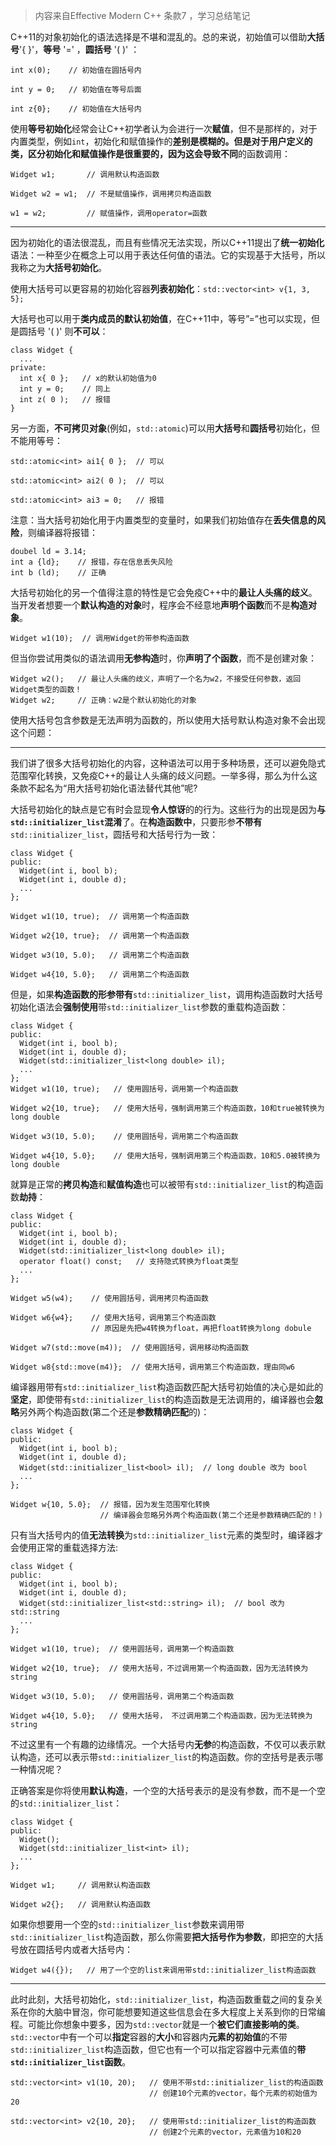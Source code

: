 > 内容来自Effective Modern C++ 条款7 ，学习总结笔记

C++11的对象初始化的语法选择是不堪和混乱的。总的来说，初始值可以借助**大括号**'{ }'，**等号** '=' ，**圆括号** '( )' ：

```
int x(0);    // 初始值在圆括号内

int y = 0;   // 初始值在等号后面

int z{0};    // 初始值在大括号内
```

使用**等号初始化**经常会让C++初学者认为会进行一次**赋值**，但不是那样的，对于内置类型，例如`int`，初始化和赋值操作的**差别是模糊的。**但是对于用户定义的类，区分初始化和赋值操作是很重要的，因为这会导致**不同**的函数调用：

```
Widget w1;       // 调用默认构造函数

Widget w2 = w1;  // 不是赋值操作，调用拷贝构造函数

w1 = w2;         // 赋值操作，调用operator=函数
```

___

因为初始化的语法很混乱，而且有些情况无法实现，所以C++11提出了**统一初始化**语法：一种至少在概念上可以用于表达任何值的语法。它的实现基于大括号，所以我称之为**大括号初始化**。

使用大括号可以更容易的初始化容器**列表初始化**：`std::vector<int> v{1, 3, 5};`

大括号也可以用于**类内成员的默认初始值**，在C++11中，等号”=”也可以实现，但是圆括号 '( )' 则**不可以**：

```
class Widget {
  ...
private:
  int x{ 0 };   // x的默认初始值为0
  int y = 0;    // 同上
  int z( 0 );   // 报错
}
```

另一方面，**不可拷贝对象**(例如，`std::atomic`)可以用**大括号**和**圆括号**初始化，但不能用等号：

```
std::atomic<int> ai1{ 0 };  // 可以

std::atomic<int> ai2( 0 );  // 可以

std::atomic<int> ai3 = 0;   // 报错
```

注意：当大括号初始化用于内置类型的变量时，如果我们初始值存在**丢失信息的风险**，则编译器将报错：

```
doubel ld = 3.14;
int a {ld};    // 报错，存在信息丢失风险
int b (ld);    // 正确
```

大括号初始化的另一个值得注意的特性是它会免疫C++中的**最让人头痛的歧义**。当开发者想要一个**默认构造的对象**时，程序会不经意地**声明个函数**而不是**构造对象**。

```
Widget w1(10);  // 调用Widget的带参构造函数
```

但当你尝试用类似的语法调用**无参构造**时，你**声明了个函数**，而不是创建对象：

```
Widget w2();   // 最让人头痛的歧义，声明了一个名为w2，不接受任何参数，返回Widget类型的函数！
Widget w2;     // 正确：w2是个默认初始化的对象
```

使用大括号包含参数是无法声明为函数的，所以使用大括号默认构造对象不会出现这个问题：

___

我们讲了很多大括号初始化的内容，这种语法可以用于多种场景，还可以避免隐式范围窄化转换，又免疫C++的最让人头痛的歧义问题。一举多得，那么为什么这条款不起名为“用大括号初始化语法替代其他”呢?

大括号初始化的缺点是它有时会显现**令人惊讶**的的行为。这些行为的出现是因为**与`std::initializer_list`混淆**了。在**构造函数中**，只要形参**不带有**`std::initializer_list`，圆括号和大括号行为一致：

```
class Widget {
public:
  Widget(int i, bool b);
  Widget(int i, double d);
  ...
};

Widget w1(10, true);  // 调用第一个构造函数

Widget w2{10, true};  // 调用第一个构造函数

Widget w3(10, 5.0);   // 调用第二个构造函数

Widget w4{10, 5.0};   // 调用第二个构造函数
```

但是，如果**构造函数的形参带有**`std::initializer_list`，调用构造函数时大括号初始化语法会**强制使用**带`std::initializer_list`参数的重载构造函数：

```
class Widget {
public:
  Widget(int i, bool b);
  Widget(int i, double d);
  Widget(std::initializer_list<long double> il);
  ...
};
Widget w1(10, true);   // 使用圆括号，调用第一个构造函数

Widget w2{10, true};   // 使用大括号，强制调用第三个构造函数，10和true被转换为long double                    

Widget w3(10, 5.0);    // 使用圆括号，调用第二个构造函数

Widget w4{10, 5.0};    // 使用大括号，强制调用第三个构造函数，10和5.0被转换为long double
```

就算是正常的**拷贝构造**和**赋值构造**也可以被带有`std::initializer_list`的构造函数**劫持**：

```
class Widget {
public:
  Widget(int i, bool b);
  Widget(int i, double d);
  Widget(std::initializer_list<long double> il);
  operator float() const;   // 支持隐式转换为float类型
  ...
};

Widget w5(w4);    // 使用圆括号，调用拷贝构造函数

Widget w6{w4};    // 使用大括号，调用第三个构造函数
                  // 原因是先把w4转换为float，再把float转换为long dobule

Widget w7(std::move(m4));  // 使用圆括号，调用移动构造函数

Widget w8{std::move(m4)};  // 使用大括号，调用第三个构造函数，理由同w6
```

编译器用带有`std::initializer_list`构造函数匹配大括号初始值的决心是如此的**坚定**，即使带有`std::initializer_list`的构造函数是无法调用的，编译器也会**忽略**另外两个构造函数(第二个还是**参数精确匹配**的)：

```
class Widget {
public:
  Widget(int i, bool b);
  Widget(int i, double d);
  Widget(std::initializer_list<bool> il);  // long double 改为 bool
  ...
};

Widget w{10, 5.0};  // 报错，因为发生范围窄化转换
                    // 编译器会忽略另外两个构造函数(第二个还是参数精确匹配的！)
```

只有当大括号内的值**无法转换**为`std::initializer_list`元素的类型时，编译器才会使用正常的重载选择方法:

```
class Widget {
public:
  Widget(int i, bool b);
  Widget(int i, double d);
  Widget(std::initializer_list<std::string> il);  // bool 改为 std::string
  ...
};

Widget w1(10, true);  // 使用圆括号，调用第一个构造函数

Widget w2{10, true};  // 使用大括号，不过调用第一个构造函数，因为无法转换为string

Widget w3(10, 5.0);   // 使用圆括号，调用第二个构造函数

Widget w4{10, 5.0};   // 使用大括号， 不过调用第二个构造函数，因为无法转换为string
```

不过这里有一个有趣的边缘情况。一个大括号内**无参**的构造函数，不仅可以表示默认构造，还可以表示带`std::initializer_list`的构造函数。你的空括号是表示哪一种情况呢？

正确答案是你将使用**默认构造**，一个空的大括号表示的是没有参数，而不是一个空的`std::initializer_list`：

```
class Widget {
public:
  Widget();
  Widget(std::initializer_list<int> il);
  ...
};

Widget w1;     // 调用默认构造函数

Widget w2{};   // 调用默认构造函数
```

如果你想要用一个空的`std::initializer_list`参数来调用带`std::initializer_list`构造函数，那么你需要**把大括号作为参数**，即把空的大括号放在圆括号内或者大括号内：

```
Widget w4({});   // 用了一个空的list来调用带std::initializer_list构造函数
```

___

此时此刻，大括号初始化，`std::initializer_list`，构造函数重载之间的复杂关系在你的大脑中冒泡，你可能想要知道这些信息会在多大程度上关系到你的日常编程。可能比你想象中要多，因为`std::vector`就是一个**被它们直接影响的类**。`std::vector`中有一个可以**指定**容器的**大小**和容器内**元素的初始值**的不带`std::initializer_list`构造函数，但它也有一个可以指定容器中元素值的**带`std::initializer_list`函数**。

```
std::vector<int> v1(10, 20);   // 使用不带std::initializer_list的构造函数
                               // 创建10个元素的vector，每个元素的初始值为20

std::vector<int> v2{10, 20};   // 使用带std::initializer_list的构造函数
                               // 创建2个元素的vector，元素值为10和20
```